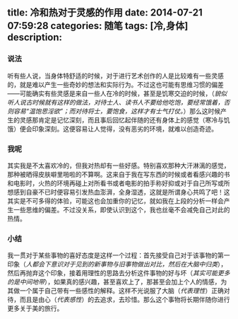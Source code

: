 title: 冷和热对于灵感的作用
date: 2014-07-21 07:59:28
categories: 随笔
tags: [冷,身体]
description: 
---

### 说法
听有些人说，当身体特舒适的时候，对于进行艺术创作的人是比较难有一些灵感的，就是难以产生一些奇妙的想法和实际行为。不过这也可能有思维习惯的偏差——可能确实有些灵感是来自一些人在冷的时候，甚至是饥寒交迫的时候，（*貌似听人说古时候就有这样的做法，对待士人、读书人不要给他吃饱，要经常饿着，否则容易“温饱思淫欲”；而对待将士，要饱食，这样才有士气打仗。*）那么这时候产生的灵感那肯定是记忆深刻，而且事后回忆起伴随的还有身体上的感觉（寒冷与饥饿）便会印象深刻。这便容易让人觉得，没有恶劣的环境，就难以创造奇迹。

### 我呢
其实我是不太喜欢冷的，但我对热却有一些好感。特别喜欢那种大汗淋漓<!-- more-->的感觉，那种被晒得皮肤噼里啪啦的不算啊。这来自于我在写东西的时候或者看感兴趣的书和电影时，火热的环境再碰上对所看书或者电影的拍手称好抑或对于自己所写或所想感到自豪不已时便容易引发热血澎湃，全身湿透，这就是所谓身心共鸣了吧！这其实是不可多得的体验，可能这也会加重你的记忆，就如我在上段的分析一样会产生一些思维的偏差。不过没关系，即使认识到这个，我也丝毫不会减免自己对此的热情。

### 小结
我一贯对于某些事物的喜好态度是这样一个过程：首先接受自己对于该事物的第一印象（*人都会下意识对于见到的新事物与旧事物做出对比，然后在大脑中归类*），然后再抛弃这个印象，接着用理性的思路去分析这件事物的好与坏（*其实可能更多的是中间地带*），如果真的感兴趣，甚至喜欢上了，那甚至会加上个人的情感，为其做一个属于自己带有一些感性的解释。这样不光说服了大脑（*代表理性*）正确对待，而且是由心（*代表感性*）的去追求，去珍惜。那么这个事物将长期伴随你进行更多关于美的旅行。